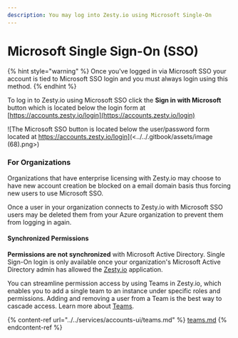 ```yaml
---
description: You may log into Zesty.io using Microsoft Single-On
---
```


# Microsoft Single Sign-On (SSO)

{% hint style="warning" %}
Once you've logged in via Microsoft SSO your account is tied to Microsoft SSO login and you must always login using this method.
{% endhint %}

To log in to Zesty.io using Microsoft SSO click the **Sign in with Microsoft** button which is located below the login form at [https://accounts.zesty.io/login](https://accounts.zesty.io/login)

![The Microsoft SSO button is located below the user/password form located at https://accounts.zesty.io/login](<../../.gitbook/assets/image (68).png>)

### For Organizations

Organizations that have enterprise licensing with Zesty.io may choose to have new account creation be blocked on a email domain basis thus forcing new users to use Microsoft SSO.

Once a user in your organization connects to Zesty.io with Microsoft SSO users may be deleted them from your Azure organization to prevent them from logging in again.

#### Synchronized Permissions

**Permissions are not synchronized** with Microsoft Active Directory. Single Sign-On login is only available once your organization's Microsoft Active Directory admin has allowed the [Zesty.io](http://zesty.io/) application.

You can streamline permission access by using Teams in Zesty.io, which enables you to add a single team to an instance under specific roles and permissions. Adding and removing a user from a Team is the best way to cascade access. Learn more about [Teams](../../services/accounts-ui/teams.md).

{% content-ref url="../../services/accounts-ui/teams.md" %}
[teams.md](../../services/accounts-ui/teams.md)
{% endcontent-ref %}

